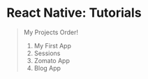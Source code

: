 # React Native: Tutorials
> My Projects Order!
>   1. My First App
>   2. Sessions
>   3. Zomato App
>   4. Blog App